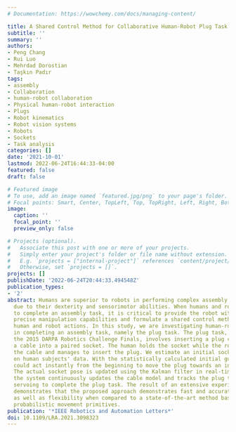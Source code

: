 ```yaml
---
# Documentation: https://wowchemy.com/docs/managing-content/

title: A Shared Control Method for Collaborative Human-Robot Plug Task
subtitle: ''
summary: ''
authors:
- Peng Chang
- Rui Luo
- Mehrdad Dorostian
- Taşkın Padır
tags:
- assembly
- Collaboration
- human-robot collaboration
- Physical human-robot interaction
- Plugs
- Robot kinematics
- Robot vision systems
- Robots
- Sockets
- Task analysis
categories: []
date: '2021-10-01'
lastmod: 2022-06-24T16:44:33-04:00
featured: false
draft: false

# Featured image
# To use, add an image named `featured.jpg/png` to your page's folder.
# Focal points: Smart, Center, TopLeft, Top, TopRight, Left, Right, BottomLeft, Bottom, BottomRight.
image:
  caption: ''
  focal_point: ''
  preview_only: false

# Projects (optional).
#   Associate this post with one or more of your projects.
#   Simply enter your project's folder or file name without extension.
#   E.g. `projects = ["internal-project"]` references `content/project/deep-learning/index.md`.
#   Otherwise, set `projects = []`.
projects: []
publishDate: '2022-06-24T20:44:33.494548Z'
publication_types:
- '2'
abstract: Humans are superior to robots in performing complex assembly tasks primarily
  due to their dexterity and sensorimotor abilities. When humans and robots collaborate
  to complete an assembly task, it is critical to provide the robot with sufficiently
  precise manipulation capabilities and formulate a shared control method that coordinates
  human and robot actions. In this study, we are investigating human-robot collaboration
  in completing an assembly task, namely the plug task. The plug task, motivated by
  the 2015 DARPA Robotics Challenge Finals, involves inserting a plug connected with
  a cable into a paired socket. The human holds the socket while the robot is grasping
  the cable and manages to insert the plug. We estimate an initial socket pose based
  on human subjects' data. With the statistically calculated initial guess, the robot
  could act instantly from the beginning to move the plug towards an initial target.
  The actual socket pose is updated using the Kalman filter in real-time. Besides,
  the system continuously updates the cable model and tracks the plug to enable visual
  servoing to complete the plug task. The result of an extensive experimental study
  demonstrates that the proposed approach demonstrates fast and accurate performance
  as well as flexibility when compared to a state-of-the-art method based on interactive
  probabilistic movement primitives.
publication: '*IEEE Robotics and Automation Letters*'
doi: 10.1109/LRA.2021.3098323
---
```

